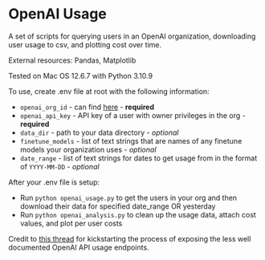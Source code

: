 # OpenAI Usage

A set of scripts for querying users in an OpenAI organization, downloading user usage to csv, and plotting cost over time.

External resources: Pandas, Matplotlib

Tested on Mac OS 12.6.7 with Python 3.10.9

To use, create .env file at root with the following information:
- `openai_org_id` - can find [here](https://platform.openai.com/account/org-settings) - **required**
- `openai_api_key` - API key of a user with owner privileges in the org - **required**
- `data_dir` - path to your data directory - *optional*
- `finetune_models` - list of text strings that are names of any finetune models your organization uses - *optional*
- `date_range` - list of text strings for dates to get usage from in the format of `YYYY-MM-DD` - *optional*

After your .env file is setup:
- Run `python openai_usage.py` to get the users in your org and then download their data for specified date_range OR yesterday
- Run `python openai_analysis.py` to clean up the usage data, attach cost values, and plot per user costs

Credit to [this thread](https://community.openai.com/t/how-to-track-individual-usage/15935) for kickstarting the process of exposing the less well documented OpenAI API usage endpoints.
